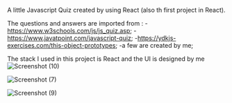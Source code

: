 A little Javascript Quiz created by using React (also th first project in React). 

The questions and answers are imported from :
-https://www.w3schools.com/js/js_quiz.asp;
-https://www.javatpoint.com/javascript-quiz;
-https://ydkjs-exercises.com/this-object-prototypes;
-a few are created by me;

The stack I used in this project is React and the UI is designed by me
![Screenshot (10)](https://user-images.githubusercontent.com/101092190/207652986-8bce53f1-8bc9-430c-9e35-e3b10482f03d.png)



![Screenshot (7)](https://user-images.githubusercontent.com/101092190/207653232-b29f102c-9663-446b-9da2-89dfbdd75178.png)



![Screenshot (9)](https://user-images.githubusercontent.com/101092190/207653001-ffc3847c-221b-4dea-aeeb-7ec5817bdb11.png)

